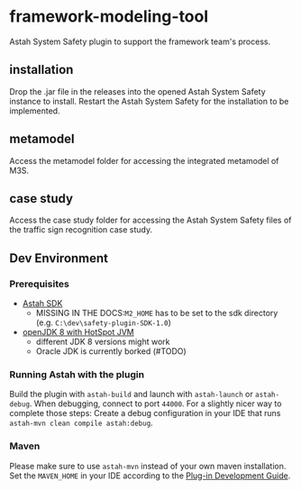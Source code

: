# framework-modeling-tool

Astah System Safety plugin to support the framework team's process.

## installation

Drop the .jar file in the releases into the opened Astah System Safety instance to install. Restart the Astah System
Safety for the installation to be implemented.

## metamodel

Access the metamodel folder for accessing the integrated metamodel of M3S.

## case study

Access the case study folder for accessing the Astah System Safety files of the traffic sign recognition case study.

## Dev Environment

### Prerequisites

- [Astah SDK](https://astah.net/support/plugin-dev-tutorial/plugin-development-setup-for-astah-system-safety/)
    - MISSING IN THE DOCS:`M2_HOME` has to be set to the sdk directory (e.g. `C:\dev\safety-plugin-SDK-1.0`)
- [openJDK 8 with HotSpot JVM](https://adoptium.net/en-GB/temurin/releases/?os=windows&arch=x64&package=jdk&version=8)
    - different JDK 8 versions might work
    - Oracle JDK is currently borked (#TODO)

### Running Astah with the plugin

Build the plugin with `astah-build` and launch with `astah-launch` or `astah-debug`. When debugging, connect to
port `44000`. For a slightly nicer way to complete those steps: Create a debug configuration in your IDE that
runs `astah-mvn clean compile astah:debug`.

### Maven

Please make sure to use `astah-mvn` instead of your own maven installation. Set the `MAVEN_HOME` in your IDE according
to the [Plug-in Development Guide](https://astah.net/support/plugin-dev-tutorial/sample-plugin/).